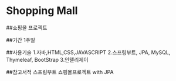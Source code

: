 # Shopping Mall

##쇼핑몰 프로젝트

##기간 1주일

##사용기술
1.자바,HTML,CSS,JAVASCRIPT
2.스프링부트, JPA, MySQL, Thymeleaf, BootStrap
3.인텔리제이

##참고서적
스프링부트 쇼핑몰프로젝트 with JPA
